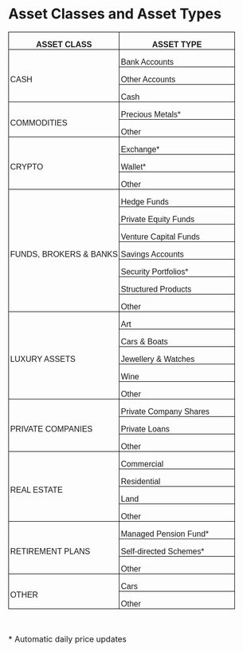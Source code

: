 # Asset Classes and Asset Types

<table border="0" cellpadding="0" cellspacing="0" style="width: 100%; border-collapse: collapse;" width="100%"><tbody><tr><td style="width:49.0%;border:solid black 1.0pt;border-bottom:  solid windowtext 1.0pt;padding:0cm 2.0pt 0cm 2.0pt;height:26.25pt;" width="49%"><p style="margin-bottom: 0cm; margin-left: 0cm; font-size: 16px; font-family: Calibri, sans-serif; text-align: center;"><strong><span 16px;"="" 28,="" 60);="" color:="" font-size:="" pro",="" rgb(19,="" sans="" sans-serif;="" source="" style="font-family: ">ASSET CLASS</span></strong></p></td><td style="width:51.0%;border-top:solid black 1.0pt;border-left:  none;border-bottom:solid windowtext 1.0pt;border-right:solid black 1.0pt;padding:0cm 2.0pt 0cm 2.0pt;height:26.25pt;" width="51%"><p style="margin-bottom: 0cm; margin-left: 0cm; font-size: 16px; font-family: Calibri, sans-serif; text-align: center;"><span style="font-size: 16px;"><strong><span pro",sans-serif;color:#131c3c;"="" sans="" source="" style="font-family:">ASSET TYPE</span></strong></span></p></td></tr><tr><td rowspan="3" style="width:49.0%;border:solid windowtext 1.0pt;border-top:none;padding:0cm 2.0pt 0cm 2.0pt;height:14.4pt;" width="49%"><p style="margin-bottom: 0cm; margin-left: 0cm; font-size: 16px; font-family: Calibri, sans-serif;"><span style="font-size: 16px;"><span pro",sans-serif;color:#131c3c;"="" sans="" source="" style="font-family:">CASH</span></span></p></td><td style="width:51.0%;border-top:none;border-left:none;border-bottom:solid windowtext 1.0pt;border-right:solid windowtext 1.0pt;padding:0cm 2.0pt 0cm 2.0pt;height:14.4pt;" width="51%"><p style="margin-bottom: 0cm; margin-left: 0cm; font-size: 16px; font-family: Calibri, sans-serif;"><span style="font-size: 16px;"><span pro",sans-serif;color:#131c3c;"="" sans="" source="" style="font-family:">Bank Accounts</span></span></p></td></tr><tr><td style="width:51.0%;border-top:none;border-left:none;border-bottom:solid windowtext 1.0pt;border-right:solid windowtext 1.0pt;padding:0cm 2.0pt 0cm 2.0pt;height:14.4pt;" width="100%"><p style="margin-bottom: 0cm; margin-left: 0cm; font-size: 16px; font-family: Calibri, sans-serif;"><span style="font-size: 16px;"><span pro",sans-serif;color:#131c3c;"="" sans="" source="" style="font-family:">Other Accounts</span></span></p></td></tr><tr><td style="width:51.0%;border-top:none;border-left:none;border-bottom:solid windowtext 1.0pt;border-right:solid windowtext 1.0pt;padding:0cm 2.0pt 0cm 2.0pt;height:14.4pt;" width="100%"><p style="margin-bottom: 0cm; margin-left: 0cm; font-size: 16px; font-family: Calibri, sans-serif;"><span style="font-size: 16px;"><span pro",sans-serif;color:#131c3c;"="" sans="" source="" style="font-family:">Cash</span></span></p></td></tr><tr><td rowspan="2" style="width:49.0%;border:solid black 1.0pt;border-top:none;padding:0cm 2.0pt 0cm 2.0pt;height:14.4pt;" width="49%"><p style="margin-bottom: 0cm; margin-left: 0cm; font-size: 16px; font-family: Calibri, sans-serif;"><span style="font-size: 16px;"><span pro",sans-serif;color:#131c3c;"="" sans="" source="" style="font-family:">COMMODITIES</span></span></p></td><td style="width:51.0%;border-top:none;border-left:none;border-bottom:solid black 1.0pt;border-right:solid black 1.0pt;padding:0cm 2.0pt 0cm 2.0pt;height:14.4pt;" width="51%"><p style="margin-bottom: 0cm; margin-left: 0cm; font-size: 16px; font-family: Calibri, sans-serif;"><span style="font-size: 16px;"><span pro",sans-serif;color:#131c3c;"="" sans="" source="" style="font-family:">Precious Metals*</span></span></p></td></tr><tr><td style="width:51.0%;border-top:none;border-left:none;border-bottom:solid black 1.0pt;border-right:solid black 1.0pt;padding:0cm 2.0pt 0cm 2.0pt;height:14.4pt;" width="100%"><p style="margin-bottom: 0cm; margin-left: 0cm; font-size: 16px; font-family: Calibri, sans-serif;"><span style="font-size: 16px;"><span pro",sans-serif;color:#131c3c;"="" sans="" source="" style="font-family:">Other</span></span></p></td></tr><tr><td rowspan="3" style="width:49.0%;border:solid black 1.0pt;border-top:none;padding:0cm 2.0pt 0cm 2.0pt;height:14.4pt;" width="49%"><p style="margin-bottom: 0cm; margin-left: 0cm; font-size: 16px; font-family: Calibri, sans-serif;"><span style="font-size: 16px;"><span pro",sans-serif;color:#131c3c;"="" sans="" source="" style="font-family:">CRYPTO</span></span></p></td><td style="width:51.0%;border-top:none;border-left:none;border-bottom:solid black 1.0pt;border-right:solid black 1.0pt;padding:0cm 2.0pt 0cm 2.0pt;height:14.4pt;" width="51%"><p style="margin-bottom: 0cm; margin-left: 0cm; font-size: 16px; font-family: Calibri, sans-serif;"><span style="font-size: 16px;"><span pro",sans-serif;color:#131c3c;"="" sans="" source="" style="font-family:">Exchange*</span></span></p></td></tr><tr><td style="width:51.0%;border-top:none;border-left:none;border-bottom:solid black 1.0pt;border-right:solid black 1.0pt;padding:0cm 2.0pt 0cm 2.0pt;height:14.4pt;" width="100%"><p style="margin-bottom: 0cm; margin-left: 0cm; font-size: 16px; font-family: Calibri, sans-serif;"><span style="font-size: 16px;"><span pro",sans-serif;color:#131c3c;"="" sans="" source="" style="font-family:">Wallet*</span></span></p></td></tr><tr><td style="width:51.0%;border-top:none;border-left:none;border-bottom:solid black 1.0pt;border-right:solid black 1.0pt;padding:0cm 2.0pt 0cm 2.0pt;height:14.4pt;" width="100%"><p style="margin-bottom: 0cm; margin-left: 0cm; font-size: 16px; font-family: Calibri, sans-serif;"><span style="font-size: 16px;"><span pro",sans-serif;color:#131c3c;"="" sans="" source="" style="font-family:">Other</span></span></p></td></tr><tr><td rowspan="7" style="width:49.0%;border:solid black 1.0pt;border-top:none;padding:0cm 2.0pt 0cm 2.0pt;height:14.4pt;" width="49%"><p style="margin-bottom: 0cm; margin-left: 0cm; font-size: 16px; font-family: Calibri, sans-serif;"><span style="font-size: 16px;"><span pro",sans-serif;color:#131c3c;"="" sans="" source="" style="font-family:">FUNDS, BROKERS &amp; BANKS</span></span></p></td><td style="width:51.0%;border-top:none;border-left:none;border-bottom:solid black 1.0pt;border-right:solid black 1.0pt;padding:0cm 2.0pt 0cm 2.0pt;height:14.4pt;" width="51%"><p style="margin-bottom: 0cm; margin-left: 0cm; font-size: 16px; font-family: Calibri, sans-serif;"><span style="font-size: 16px;"><span pro",sans-serif;color:#131c3c;"="" sans="" source="" style="font-family:">Hedge Funds</span></span></p></td></tr><tr><td style="width:51.0%;border-top:none;border-left:none;border-bottom:solid black 1.0pt;border-right:solid black 1.0pt;padding:0cm 2.0pt 0cm 2.0pt;height:14.4pt;" width="100%"><p style="margin-bottom: 0cm; margin-left: 0cm; font-size: 16px; font-family: Calibri, sans-serif;"><span style="font-size: 16px;"><span pro",sans-serif;color:#131c3c;"="" sans="" source="" style="font-family:">Private Equity Funds</span></span></p></td></tr><tr><td style="width:51.0%;border-top:none;border-left:none;border-bottom:solid black 1.0pt;border-right:solid black 1.0pt;padding:0cm 2.0pt 0cm 2.0pt;height:14.4pt;" width="100%"><p style="margin-bottom: 0cm; margin-left: 0cm; font-size: 16px; font-family: Calibri, sans-serif;"><span style="font-size: 16px;"><span pro",sans-serif;color:#131c3c;"="" sans="" source="" style="font-family:">Venture Capital Funds</span></span></p></td></tr><tr><td style="width:51.0%;border-top:none;border-left:none;border-bottom:solid black 1.0pt;border-right:solid black 1.0pt;padding:0cm 2.0pt 0cm 2.0pt;height:14.4pt;" width="100%"><p style="margin-bottom: 0cm; margin-left: 0cm; font-size: 16px; font-family: Calibri, sans-serif;"><span style="font-size: 16px;"><span pro",sans-serif;color:#131c3c;"="" sans="" source="" style="font-family:">Savings Accounts</span></span></p></td></tr><tr><td style="width:51.0%;border-top:none;border-left:none;border-bottom:solid black 1.0pt;border-right:solid black 1.0pt;padding:0cm 2.0pt 0cm 2.0pt;height:14.4pt;" width="100%"><p style="margin-bottom: 0cm; margin-left: 0cm; font-size: 16px; font-family: Calibri, sans-serif;"><span style="font-size: 16px;"><span pro",sans-serif;color:#131c3c;"="" sans="" source="" style="font-family:">Security Portfolios*</span></span></p></td></tr><tr><td style="width:51.0%;border-top:none;border-left:none;border-bottom:solid black 1.0pt;border-right:solid black 1.0pt;padding:0cm 2.0pt 0cm 2.0pt;height:14.4pt;" width="100%"><p style="margin-bottom: 0cm; margin-left: 0cm; font-size: 16px; font-family: Calibri, sans-serif;"><span style="font-size: 16px;"><span pro",sans-serif;color:#131c3c;"="" sans="" source="" style="font-family:">Structured Products</span></span></p></td></tr><tr><td style="width:51.0%;border-top:none;border-left:none;border-bottom:solid black 1.0pt;border-right:solid black 1.0pt;padding:0cm 2.0pt 0cm 2.0pt;height:14.4pt;" width="100%"><p style="margin-bottom: 0cm; margin-left: 0cm; font-size: 16px; font-family: Calibri, sans-serif;"><span style="font-size: 16px;"><span pro",sans-serif;color:#131c3c;"="" sans="" source="" style="font-family:">Other</span></span></p></td></tr><tr><td rowspan="5" style="width:49.0%;border:solid black 1.0pt;border-top:none;padding:0cm 2.0pt 0cm 2.0pt;height:14.4pt;" width="49%"><p style="margin-bottom: 0cm; margin-left: 0cm; font-size: 16px; font-family: Calibri, sans-serif;"><span style="font-size: 16px;"><span pro",sans-serif;color:#131c3c;"="" sans="" source="" style="font-family:">LUXURY ASSETS</span></span></p></td><td style="width:51.0%;border-top:none;border-left:none;border-bottom:solid black 1.0pt;border-right:solid black 1.0pt;padding:0cm 2.0pt 0cm 2.0pt;height:14.4pt;" width="51%"><p style="margin-bottom: 0cm; margin-left: 0cm; font-size: 16px; font-family: Calibri, sans-serif;"><span style="font-size: 16px;"><span pro",sans-serif;color:#131c3c;"="" sans="" source="" style="font-family:">Art</span></span></p></td></tr><tr><td style="width:51.0%;border-top:none;border-left:none;border-bottom:solid black 1.0pt;border-right:solid black 1.0pt;padding:0cm 2.0pt 0cm 2.0pt;height:14.4pt;" width="100%"><p style="margin-bottom: 0cm; margin-left: 0cm; font-size: 16px; font-family: Calibri, sans-serif;"><span style="font-size: 16px;"><span pro",sans-serif;color:#131c3c;"="" sans="" source="" style="font-family:">Cars &amp; Boats</span></span></p></td></tr><tr><td style="width:51.0%;border-top:none;border-left:none;border-bottom:solid black 1.0pt;border-right:solid black 1.0pt;padding:0cm 2.0pt 0cm 2.0pt;height:14.4pt;" width="100%"><p style="margin-bottom: 0cm; margin-left: 0cm; font-size: 16px; font-family: Calibri, sans-serif;"><span style="font-size: 16px;"><span pro",sans-serif;color:#131c3c;"="" sans="" source="" style="font-family:">Jewellery &amp; Watches</span></span></p></td></tr><tr><td style="width:51.0%;border-top:none;border-left:none;border-bottom:solid black 1.0pt;border-right:solid black 1.0pt;padding:0cm 2.0pt 0cm 2.0pt;height:14.4pt;" width="100%"><p style="margin-bottom: 0cm; margin-left: 0cm; font-size: 16px; font-family: Calibri, sans-serif;"><span style="font-size: 16px;"><span pro",sans-serif;color:#131c3c;"="" sans="" source="" style="font-family:">Wine</span></span></p></td></tr><tr><td style="width:51.0%;border-top:none;border-left:none;border-bottom:solid black 1.0pt;border-right:solid black 1.0pt;padding:0cm 2.0pt 0cm 2.0pt;height:14.4pt;" width="100%"><p style="margin-bottom: 0cm; margin-left: 0cm; font-size: 16px; font-family: Calibri, sans-serif;"><span style="font-size: 16px;"><span dir="ltr" pro",sans-serif;color:#131c3c;"="" sans="" source="" style="font-family:">Other</span></span></p></td></tr><tr><td rowspan="3" style="width:49.0%;border:solid black 1.0pt;border-top:none;padding:0cm 2.0pt 0cm 2.0pt;height:14.4pt;" width="49%"><p style="margin-bottom: 0cm; margin-left: 0cm; font-size: 16px; font-family: Calibri, sans-serif;"><span style="font-size: 16px;"><span 28,="" 60);"="" color:="" pro",="" rgb(19,="" sans="" sans-serif;="" source="" style="font-family: ">PRIVATE COMPANIES</span></span></p></td><td style="width:51.0%;border-top:none;border-left:none;border-bottom:solid black 1.0pt;border-right:solid black 1.0pt;padding:0cm 2.0pt 0cm 2.0pt;height:14.4pt;" width="51%"><p style="margin-bottom: 0cm; margin-left: 0cm; font-size: 16px; font-family: Calibri, sans-serif;"><span style="font-size: 16px;"><span pro",sans-serif;color:#131c3c;"="" sans="" source="" style="font-family:">Private Company Shares</span></span></p></td></tr><tr><td style="width:51.0%;border-top:none;border-left:none;border-bottom:solid black 1.0pt;border-right:solid black 1.0pt;padding:0cm 2.0pt 0cm 2.0pt;height:14.4pt;" width="100%"><p style="margin-bottom: 0cm; margin-left: 0cm; font-size: 16px; font-family: Calibri, sans-serif;"><span style="font-size: 16px;"><span pro",sans-serif;color:#131c3c;"="" sans="" source="" style="font-family:">Private Loans</span></span></p></td></tr><tr><td style="width:51.0%;border-top:none;border-left:none;border-bottom:solid black 1.0pt;border-right:solid black 1.0pt;padding:0cm 2.0pt 0cm 2.0pt;height:14.4pt;" width="100%"><p style="margin-bottom: 0cm; margin-left: 0cm; font-size: 16px; font-family: Calibri, sans-serif;"><span style="font-size: 16px;"><span pro",sans-serif;color:#131c3c;"="" sans="" source="" style="font-family:">Other</span></span></p></td></tr><tr><td rowspan="4" style="width:49.0%;border:solid black 1.0pt;border-top:none;padding:0cm 2.0pt 0cm 2.0pt;height:14.4pt;" width="49%"><p style="margin-bottom: 0cm; margin-left: 0cm; font-size: 16px; font-family: Calibri, sans-serif;"><span style="font-size: 16px;"><span pro",sans-serif;color:#131c3c;"="" sans="" source="" style="font-family:">REAL ESTATE</span></span></p></td><td style="width:51.0%;border-top:none;border-left:none;border-bottom:solid black 1.0pt;border-right:solid black 1.0pt;padding:0cm 2.0pt 0cm 2.0pt;height:14.4pt;" width="51%"><p style="margin-bottom: 0cm; margin-left: 0cm; font-size: 16px; font-family: Calibri, sans-serif;"><span style="font-size: 16px;"><span pro",sans-serif;color:#131c3c;"="" sans="" source="" style="font-family:">Commercial</span></span></p></td></tr><tr><td style="width:51.0%;border-top:none;border-left:none;border-bottom:solid black 1.0pt;border-right:solid black 1.0pt;padding:0cm 2.0pt 0cm 2.0pt;height:14.4pt;" width="100%"><p style="margin-bottom: 0cm; margin-left: 0cm; font-size: 16px; font-family: Calibri, sans-serif;"><span style="font-size: 16px;"><span pro",sans-serif;color:#131c3c;"="" sans="" source="" style="font-family:">Residential</span></span></p></td></tr><tr><td style="width:51.0%;border-top:none;border-left:none;border-bottom:solid black 1.0pt;border-right:solid black 1.0pt;padding:0cm 2.0pt 0cm 2.0pt;height:14.4pt;" width="100%"><p style="margin-bottom: 0cm; margin-left: 0cm; font-size: 16px; font-family: Calibri, sans-serif;"><span style="font-size: 16px;"><span pro",sans-serif;color:#131c3c;"="" sans="" source="" style="font-family:">Land</span></span></p></td></tr><tr><td style="width:51.0%;border-top:none;border-left:none;border-bottom:solid black 1.0pt;border-right:solid black 1.0pt;padding:0cm 2.0pt 0cm 2.0pt;height:14.4pt;" width="100%"><p style="margin-bottom: 0cm; margin-left: 0cm; font-size: 16px; font-family: Calibri, sans-serif;"><span style="font-size: 16px;"><span pro",sans-serif;color:#131c3c;"="" sans="" source="" style="font-family:">Other</span></span></p></td></tr><tr><td rowspan="3" style="width:49.0%;border:solid black 1.0pt;border-top:none;padding:0cm 2.0pt 0cm 2.0pt;height:14.4pt;" width="49%"><p style="margin-bottom: 0cm; margin-left: 0cm; font-size: 16px; font-family: Calibri, sans-serif;"><span style="font-size: 16px;"><span pro",sans-serif;color:#131c3c;"="" sans="" source="" style="font-family:">RETIREMENT PLANS</span></span></p></td><td style="width:51.0%;border-top:none;border-left:none;border-bottom:solid black 1.0pt;border-right:solid black 1.0pt;padding:0cm 2.0pt 0cm 2.0pt;height:14.4pt;" width="51%"><p style="margin-bottom: 0cm; margin-left: 0cm; font-size: 16px; font-family: Calibri, sans-serif;"><span style="font-size: 16px;"><span pro",sans-serif;color:#131c3c;"="" sans="" source="" style="font-family:">Managed Pension Fund*</span></span></p></td></tr><tr><td style="width:51.0%;border-top:none;border-left:none;border-bottom:solid black 1.0pt;border-right:solid black 1.0pt;padding:0cm 2.0pt 0cm 2.0pt;height:14.4pt;" width="100%"><p style="margin-bottom: 0cm; margin-left: 0cm; font-size: 16px; font-family: Calibri, sans-serif;"><span style="font-size: 16px;"><span pro",sans-serif;color:#131c3c;"="" sans="" source="" style="font-family:">Self-directed Schemes*</span></span></p></td></tr><tr><td style="width:51.0%;border-top:none;border-left:none;border-bottom:solid black 1.0pt;border-right:solid black 1.0pt;padding:0cm 2.0pt 0cm 2.0pt;height:14.4pt;" width="100%"><p style="margin-bottom: 0cm; margin-left: 0cm; font-size: 16px; font-family: Calibri, sans-serif;"><span style="font-size: 16px;"><span pro",sans-serif;color:#131c3c;"="" sans="" source="" style="font-family:">Other</span></span></p></td></tr><tr><td rowspan="2" style="width:49.0%;border:solid black 1.0pt;border-top:none;padding:0cm 2.0pt 0cm 2.0pt;height:14.4pt;" width="49%"><p style="margin-bottom: 0cm; margin-left: 0cm; font-size: 16px; font-family: Calibri, sans-serif;"><span style="font-size: 16px;"><span pro",sans-serif;color:#131c3c;"="" sans="" source="" style="font-family:">OTHER</span></span></p></td><td style="width:51.0%;border-top:none;border-left:none;border-bottom:solid black 1.0pt;border-right:solid black 1.0pt;padding:0cm 2.0pt 0cm 2.0pt;height:14.4pt;" width="51%"><p style="margin-bottom: 0cm; margin-left: 0cm; font-size: 16px; font-family: Calibri, sans-serif;"><span style="font-size: 16px;"><span pro",sans-serif;color:#131c3c;"="" sans="" source="" style="font-family:">Cars</span></span></p></td></tr><tr><td style="width:51.0%;border-top:none;border-left:none;border-bottom:solid black 1.0pt;border-right:solid black 1.0pt;padding:0cm 2.0pt 0cm 2.0pt;height:14.4pt;" width="100%"><p style="margin-bottom: 0cm; margin-left: 0cm; font-size: 16px; font-family: Calibri, sans-serif;"><span style="font-size: 16px;"><span pro",sans-serif;color:#131c3c;"="" sans="" source="" style="font-family:">Other&nbsp;</span></span></p></td></tr></tbody></table>

<span style="font-size: 16px;">  
</span>

<p dir="ltr"><span style="font-size: 16px;"><br/></span></p>

<p dir="ltr"><span style="font-size: 16px;">* Automatic daily price updates</span></p>